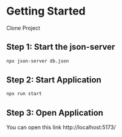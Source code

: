 # Getting Started
Clone Project 

## Step 1: Start the json-server
```bash
npx json-server db.json
```

## Step 2: Start Application
```bash
npx run start
```

## Step 3: Open Application
You can open this link http://localhost:5173/